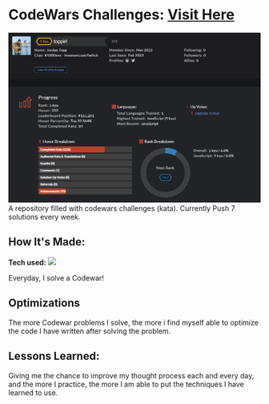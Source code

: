 # CodeWars Challenges: <a target="_blank" href="https://www.codewars.com/users/toppirl" >Visit Here</a>

![alt tag](https://github.com/toppirl/codewars/blob/main/Codewars%20.png)
A repository filled with codewars challenges (kata). Currently Push 7 solutions every week.

## How It's Made:

**Tech used:** <img src="https://img.shields.io/static/v1?label=|&message=JAVASCRIPT&color=3c7f5d&style=plastic&logo=javascript"/>

Everyday, I solve a Codewar!

## Optimizations

The more Codewar problems I solve, the more i find myself able to optimize the code I have written after solving the problem.

## Lessons Learned:

Giving me the chance to improve my thought process each and every day, and the more I practice, the more I am able to put the techniques I have learned to use.
